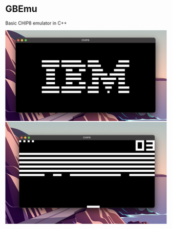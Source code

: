 # GBEmu

Basic CHIP8 emulator in C++

![Screenshot](https://github.com/Bartbulteau/CHIP8/blob/main/img/IBMLogo.png)
![Screenshot](https://github.com/Bartbulteau/CHIP8/blob/main/img/breakout.png)
